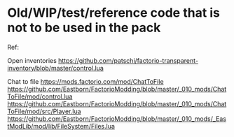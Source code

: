 # Old/WIP/test/reference code that is not to be used in the pack


Ref:

Open inventories
https://github.com/patschi/factorio-transparent-inventory/blob/master/control.lua

Chat to file
https://mods.factorio.com/mod/ChatToFile
https://github.com/Eastborn/FactorioModding/blob/master/_010_mods/ChatToFile/mod/control.lua
https://github.com/Eastborn/FactorioModding/blob/master/_010_mods/ChatToFile/mod/src/Player.lua
https://github.com/Eastborn/FactorioModding/blob/master/_010_mods/_EastModLib/mod/lib/FileSystem/Files.lua

